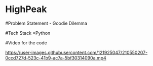# HighPeak

#Problem Statement - Goodie Dilemma

#Tech Stack
*Python

#Video for the code

https://user-images.githubusercontent.com/121925047/210550207-0ccd727d-523c-41b9-ac7a-5bf30314090a.mp4

